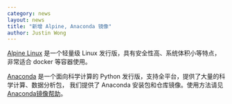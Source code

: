 ```yaml
---
category: news
layout: news
title: "新增 Alpine, Anaconda 镜像"
author: Justin Wong
---
```


[Alpine Linux](http://www.alpinelinux.org/) 是一个轻量级 Linux 发行版，具有安全性高、系统体积小等特点，非常适合 docker 等容器使用。

[Anaconda](https://www.continuum.io/why-anaconda) 是一个面向科学计算的 Python 发行版，支持全平台，提供了大量的科学计算、数据分析包，
我们提供了 Anaconda 安装包和仓库镜像。使用方法请见[Anaconda镜像帮助](/help/anaconda/)。
